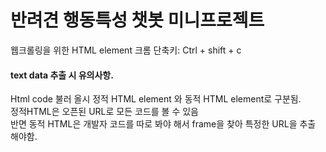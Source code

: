 # 반려견 행동특성 챗봇 미니프로젝트

웹크롤링을 위한 HTML element 크롬 단축키: Ctrl + shift + c

#### text data 추출 시 유의사항.
Html code 불러 올시 정적 HTML element 와 동적 HTML element로 구분됨. 
<br>정적HTML은 오픈된 URL로 모든 코드를 볼 수 있음
<br>반면 동적 HTML은 개발자 코드를 따로 봐야 해서 frame을 찾아 특정한 URL을 추출 해야함.
